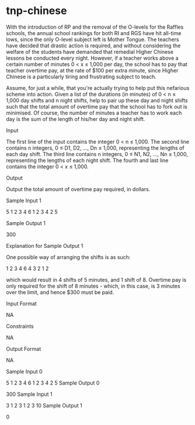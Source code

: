 # tnp-chinese
With the introduction of RP and the removal of the O-levels for the Raffles schools, the annual school rankings for both RI and RGS have hit all-time lows, since the only O-level subject left is Mother Tongue. The teachers have decided that drastic action is required, and without considering the welfare of the students have demanded that remedial Higher Chinese lessons be conducted every night. However, if a teacher works above a certain number of minutes 0 < x ≤ 1,000 per day, the school has to pay that teacher overtime pay, at the rate of $100 per extra minute, since Higher Chinese is a particularly tiring and frustrating subject to teach.

Assume, for just a while, that you're actually trying to help put this nefarious scheme into action. Given a list of the durations (in minutes) of 0 < n ≤ 1,000 day shifts and n night shifts, help to pair up these day and night shifts such that the total amount of overtime pay that the school has to fork out is minimised. Of course, the number of minutes a teacher has to work each day is the sum of the length of his/her day and night shift.

Input

The first line of the input contains the integer 0 < n ≤ 1,000. The second line contains n integers, 0 ≤ D1, D2, ..., Dn ≤ 1,000, representing the lengths of each day shift. The third line contains n integers, 0 ≤ N1, N2, ..., Nn ≤ 1,000, representing the lengths of each night shift. The fourth and last line contains the integer 0 < x ≤ 1,000.

Output

Output the total amount of overtime pay required, in dollars.

Sample Input 1

5
1 2 3 4 6
1 2 3 4 2
5

Sample Output 1

300

Explanation for Sample Output 1

One possible way of arranging the shifts is as such:

1 2 3 4 6
4 3 2 1 2

which would result in 4 shifts of 5 minutes, and 1 shift of 8. Overtime pay is only required for the shift of 8 minutes - which, in this case, is 3 minutes over the limit, and hence $300 must be paid.

Input Format

NA

Constraints

NA

Output Format

NA

Sample Input 0

5
1 2 3 4 6
1 2 3 4 2
5
Sample Output 0

300
Sample Input 1

3
1 2 3
1 2 3
10
Sample Output 1

0
